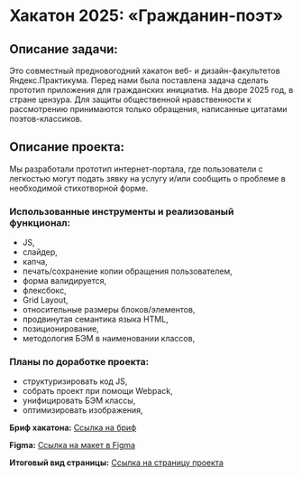 # Хакатон 2025: «Гражданин-поэт»

## Описание задачи:
Это совместный предновогодний хакатон веб- и дизайн-факультетов Яндекс.Практикума. Перед нами была поставлена задача сделать прототип приложения для гражданских инициатив. На дворе 2025 год, в стране цензура. Для защиты общественной нравственности к рассмотрению принимаются только обращения, написанные цитатами поэтов-классиков.

## Описание проекта:
Мы разработали прототип интернет-портала, где пользователи с легкостью могут подать зявку на услугу и/или сообщить о проблеме в необходимой стихотворной форме.

### Использованные инструменты и реализованый функционал:
* JS,
* слайдер,
* капча,
* печать/сохранение копии обращения пользователем,
* форма валидируется,
* флексбокс,
* Grid Layout,
* относительные размеры блоков/элементов,
* продвинутая семантика языка HTML,
* позиционирование,
* методология БЭМ в наименовании классов,

### Планы по доработке проекта:
* структуризировать код JS,
* собрать проект при помощи Webpack,
* унифицировать БЭМ классы,
* оптимизировать изображения,


**Бриф хакатона:** [Ссылка на бриф](https://www.notion.so/2025-c8543acca3bb411c88734a322cd3de0f)

**Figma:** [Ссылка на макет в Figma](https://www.figma.com/file/qvEfFmZtHhvyCap5O2UbKu/Яндекс_Хакатон?node-id=0%3A1)

**Итоговый вид страницы:** [Ссылка на страницу проекта](https://yan4on.github.io/yandex-app/index.html)
